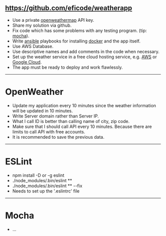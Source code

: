 ## https://github.com/eficode/weatherapp

* Use a private [openweathermap](http://openweathermap.org/) API key.
* Share my solution via github.
* Fix code which has some problems with any testing program. (tip: [mocha](https://mochajs.org/)).
* Write [ansible](http://docs.ansible.com/ansible/intro.html) playbooks for installing [docker](https://www.docker.com/) and the app itself.
* Use AWS Database.
* Use descriptive names and add comments in the code when necessary.
* Set up the weather service in a free cloud hosting service, e.g. [AWS](https://aws.amazon.com/free/) or [Google Cloud](https://cloud.google.com/free/).
* The app must be ready to deploy and work flawlessly.

-------------------------------------------------------------------

# OpenWeather
* Update my application every 10 minutes since the weather information will be updated in 10 minutes.
* Write Server domain rather than Server IP.
* What I call ID is better than calling name of city, zip code.
* Make sure that I should call API every 10 minutes. Because there are limits to call API with free accounts.
* It is recommended to save the previous data.

--------------------------------------------------------------------

# ESLint
* npm install -D or -g eslint
* ./node_modules/.bin/eslint **
* ./node_modules/.bin/eslint ** --fix
* Needs to set up the '.eslintrc' file

--------------------------------------------------------------------

# Mocha
* ...
